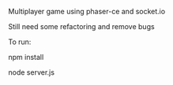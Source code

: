 Multiplayer game using phaser-ce and socket.io

Still need some refactoring and remove bugs

To run:

npm install

node server.js
